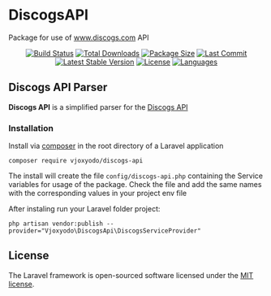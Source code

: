 # DiscogsAPI
Package for use of www.discogs.com API

<p align="center">
	<a href="https://packagist.org/packages/vjoxyodo/discogs-api"><img src="https://travis-ci.org/laravel/framework.svg" alt="Build Status"></a>
	<a href="https://packagist.org/packages/vjoxyodo/discogs-api"><img src="https://img.shields.io/packagist/dt/vjoxyodo/discogs-api?style=plastic&color=orange" alt="Total Downloads"></a>
	<a href="https://packagist.org/packages/vjoxyodo/discogs-api"><img src="https://img.shields.io/github/languages/code-size/vjoxyodo/discogs-api?style=plastic" alt="Package Size"></a>
	<a href="https://packagist.org/packages/vjoxyodo/discogs-api"><img src="https://img.shields.io/github/last-commit/vjoxyodo/discogs-api?style=plastic" alt="Last Commit"></a>
	<a href="https://packagist.org/packages/vjoxyodo/discogs-api"><img src="https://img.shields.io/packagist/v/vjoxyodo/discogs-api?style=plastic&logo=php&color=informational" alt="Latest Stable Version"></a>
	<a href="https://packagist.org/packages/vjoxyodo/discogs-api"><img src="https://img.shields.io/packagist/l/vjoxyodo/discogs-api?style=plastic&color=A60001" alt="License"></a>
	<a href="https://packagist.org/packages/vjoxyodo/discogs-api"><img src="https://img.shields.io/github/languages/top/vjoxyodo/discogs-api?style=plastic&color=7178A9" alt="Languages"></a>
	
</p>
	



## Discogs API Parser ##

**Discogs API** is a simplified parser for the [Discogs API](https://www.discogs.com/developers)

### Installation ###

Install via [composer](http://getcomposer.org) in the root directory of a Laravel application
```
composer require vjoxyodo/discogs-api
```
The install will create the file `config/discogs-api.php` containing the Service variables for usage of the package. Check the file and add the same names with the corresponding values in your project env file

After instaling run your Laravel folder project:
```
php artisan vendor:publish --provider="Vjoxyodo\DiscogsApi\DiscogsServiceProvider"
```

## License

The Laravel framework is open-sourced software licensed under the [MIT license](https://opensource.org/licenses/MIT).

<!--


https://shields.io/
### Usage ###

This package has several pages with many features

Give them a try (URLs):

- `/default`
- `/default/manage`

### Overview ###

General gist

### Tools ###

List of tools, everything needed to develop.

### Credits ###

All thanks to me and the community

--!>